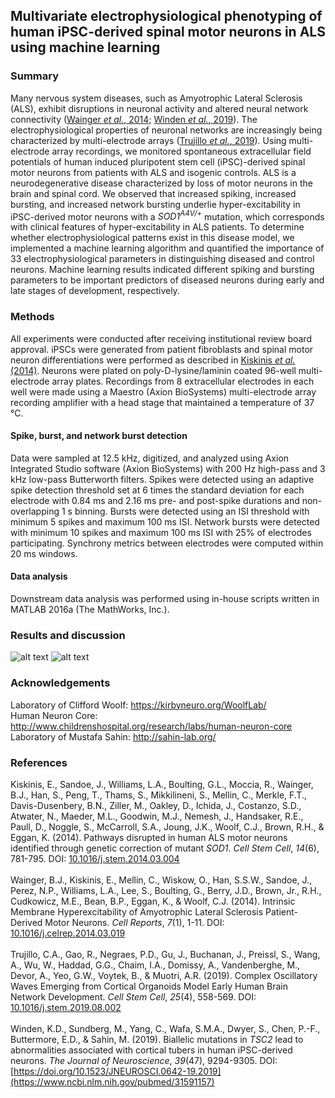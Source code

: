 ## Multivariate electrophysiological phenotyping of human iPSC-derived spinal motor neurons in ALS using machine learning

### Summary
Many nervous system diseases, such as Amyotrophic Lateral Sclerosis (ALS), exhibit disruptions in neuronal activity and altered neural network connectivity ([Wainger *et al.*, 2014](https://www.ncbi.nlm.nih.gov/pubmed/24703839); [Winden *et al.*, 2019](https://www.ncbi.nlm.nih.gov/pubmed/31591157)). The electrophysiological properties of neuronal networks are increasingly being characterized by multi-electrode arrays ([Trujillo *et al.*, 2019](https://www.ncbi.nlm.nih.gov/pubmed/31474560)). Using multi-electrode array recordings, we monitored spontaneous extracellular field potentials of human induced pluripotent stem cell (iPSC)-derived spinal motor neurons from patients with ALS and isogenic controls. ALS is a neurodegenerative disease characterized by loss of motor neurons in the brain and spinal cord. We observed that increased spiking, increased bursting, and increased network bursting underlie hyper-excitability in iPSC-derived motor neurons with a *SOD1<sup>A4V/+</sup>* mutation, which corresponds with clinical features of hyper-excitability in ALS patients. To determine whether electrophysiological patterns exist in this disease model, we implemented a machine learning algorithm and quantified the importance of 33 electrophysiological parameters in distinguishing diseased and control neurons. Machine learning results indicated different spiking and bursting parameters to be important predictors of diseased neurons during early and late stages of development, respectively.

### Methods
All experiments were conducted after receiving institutional review board approval. iPSCs were generated from patient fibroblasts and spinal motor neuron differentiations were performed as described in [Kiskinis *et al.* (2014)](https://pubmed.ncbi.nlm.nih.gov/24704492/). Neurons were plated on poly-D-lysine/laminin coated 96-well multi-electrode array plates. Recordings from 8 extracellular electrodes in each well were made using a Maestro (Axion BioSystems) multi-electrode array recording amplifier with a head stage that maintained a temperature of 37 &deg;C. 
#### Spike, burst, and network burst detection
Data were sampled at 12.5 kHz, digitized, and analyzed using Axion Integrated Studio software (Axion BioSystems) with 200 Hz high-pass and 3 kHz low-pass Butterworth filters. Spikes were detected using an adaptive spike detection threshold set at 6 times the standard deviation for each electrode with 0.84 ms and 2.16 ms pre- and post-spike durations and non-overlapping 1 s binning. Bursts were detected using an ISI threshold with minimum 5 spikes and maximum 100 ms ISI. Network bursts were detected with minimum 10 spikes and maximum 100 ms ISI with 25% of electrodes participating. Synchrony metrics between electrodes were computed within 20 ms windows.
#### Data analysis
Downstream data analysis was performed using in-house scripts written in MATLAB 2016a (The MathWorks, Inc.).

### Results and discussion
![alt text](https://github.com/syed-adil-wafa/MEA-phenotyping-of-ALS-motor-neurons/blob/master/figures/feature_importance.jpg)
![alt text](https://github.com/syed-adil-wafa/MEA-phenotyping-of-ALS-motor-neurons/blob/master/figures/ALS_electrophysiological_features.jpg)

### Acknowledgements
Laboratory of Clifford Woolf: https://kirbyneuro.org/WoolfLab/
<br/> Human Neuron Core: http://www.childrenshospital.org/research/labs/human-neuron-core
<br/> Laboratory of Mustafa Sahin: http://sahin-lab.org/

### References
Kiskinis, E., Sandoe, J., Williams, L.A., Boulting, G.L., Moccia, R., Wainger, B.J., Han, S., Peng, T., Thams, S., Mikkilineni, S., Mellin, C., Merkle, F.T., Davis-Dusenbery, B.N., Ziller, M., Oakley, D., Ichida, J., Costanzo, S.D., Atwater, N., Maeder, M.L., Goodwin, M.J., Nemesh, J., Handsaker, R.E., Paull, D., Noggle, S., McCarroll, S.A., Joung, J.K., Woolf, C.J., Brown, R.H., & Eggan, K. (2014). Pathways disrupted in human ALS motor neurons identified through genetic correction of mutant *SOD1*. *Cell Stem Cell*, *14*(6), 781-795. DOI: [10.1016/j.stem.2014.03.004](https://pubmed.ncbi.nlm.nih.gov/24704492/)
<br/>
<br/> Wainger, B.J., Kiskinis, E., Mellin, C., Wiskow, O., Han, S.S.W., Sandoe, J., Perez, N.P., Williams, L.A., Lee, S., Boulting, G., Berry, J.D., Brown, Jr., R.H., Cudkowicz, M.E., Bean, B.P., Eggan, K., & Woolf, C.J. (2014). Intrinsic Membrane Hyperexcitability of Amyotrophic Lateral Sclerosis Patient-Derived Motor Neurons. *Cell Reports*, *7*(1), 1-11. DOI: [10.1016/j.celrep.2014.03.019](https://www.ncbi.nlm.nih.gov/pubmed/24703839)
<br/>
<br/> Trujillo, C.A., Gao, R., Negraes, P.D., Gu, J., Buchanan, J., Preissl, S., Wang, A., Wu, W., Haddad, G.G., Chaim, I.A., Domissy, A., Vandenberghe, M., Devor, A., Yeo, G.W., Voytek, B., & Muotri, A.R. (2019). Complex Oscillatory Waves Emerging from Cortical Organoids Model Early Human Brain Network Development. *Cell Stem Cell*, *25*(4), 558-569. DOI: [10.1016/j.stem.2019.08.002](https://www.ncbi.nlm.nih.gov/pubmed/31474560)
<br/>
<br/> Winden, K.D., Sundberg, M., Yang, C., Wafa, S.M.A., Dwyer, S., Chen, P.-F., Buttermore, E.D., & Sahin, M. (2019). Biallelic mutations in *TSC2* lead to abnormalities associated with cortical tubers in human iPSC-derived neurons. *The Journal of Neuroscience*, *39*(47), 9294-9305. DOI: [https://doi.org/10.1523/JNEUROSCI.0642-19.2019](https://www.ncbi.nlm.nih.gov/pubmed/31591157)
